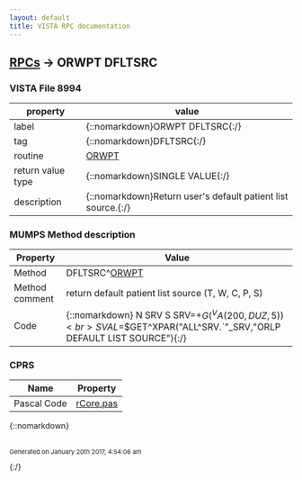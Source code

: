 ```yaml
---
layout: default
title: VISTA RPC documentation
---
```




## [RPCs](TableOfContent.md) &#8594; ORWPT DFLTSRC 



### VISTA File 8994 


 property | value 
--- | --- 
 label | {::nomarkdown}ORWPT DFLTSRC{:/}
 tag | {::nomarkdown}DFLTSRC{:/}
 routine | [ORWPT](http://code.osehra.org/dox/Routine_ORWPT_source.html)
 return value type | {::nomarkdown}SINGLE VALUE{:/}
 description | {::nomarkdown}Return user's default patient list source.{:/}


### MUMPS Method description

 Property | Value 
 --- | --- 
 Method | DFLTSRC^[ORWPT](http://code.osehra.org/dox/Routine_ORWPT_source.html)
 Method comment | return default patient list source (T, W, C, P, S)
 Code | {::nomarkdown}  N SRV S SRV=+$G(^VA(200,DUZ,5))<br> S VAL=$$GET^XPAR("ALL^SRV.`"_SRV,"ORLP DEFAULT LIST SOURCE"){:/}


### CPRS

 Name | Property 
 --- | --- 
 Pascal Code |  [rCore.pas](https://github.com/OSEHRA/VistA/blob/master/Packages/Order%20Entry%20Results%20Reporting/CPRS/CPRS-Chart/rCore.pas)


{::nomarkdown} <br/><br/><p style="font-size: 11px">Generated on January 20th 2017, 4:54:06 am</p>{:/}